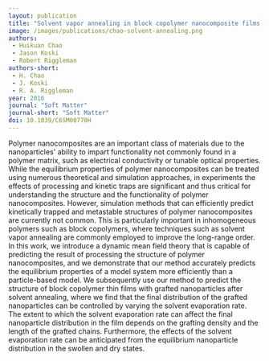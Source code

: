 ```yaml
---
layout: publication
title: "Solvent vapor annealing in block copolymer nanocomposite films: a dynamic mean field approach"
image: /images/publications/chao-solvent-annealing.png
authors:
 - Huikuan Chao
 - Jason Koski
 - Robert Riggleman
authors-short:
 - H. Chao
 - J. Koski
 - R. A. Riggleman
year: 2016
journal: "Soft Matter"
journal-short: "Soft Matter"
doi: 10.1039/C6SM00770H
---
```


Polymer nanocomposites are an important class of materials due to the nanoparticles' ability to impart functionality not commonly found in a polymer matrix, such as electrical conductivity or tunable optical properties. While the equilibrium properties of polymer nanocomposites can be treated using numerous theoretical and simulation approaches, in experiments the effects of processing and kinetic traps are significant and thus critical for understanding the structure and the functionality of polymer nanocomposites. However, simulation methods that can efficiently predict kinetically trapped and metastable structures of polymer nanocomposites are currently not common. This is particularly important in inhomogeneous polymers such as block copolymers, where techniques such as solvent vapor annealing are commonly employed to improve the long-range order. In this work, we introduce a dynamic mean field theory that is capable of predicting the result of processing the structure of polymer nanocomposites, and we demonstrate that our method accurately predicts the equilibrium properties of a model system more efficiently than a particle-based model. We subsequently use our method to predict the structure of block copolymer thin films with grafted nanoparticles after solvent annealing, where we find that the final distribution of the grafted nanoparticles can be controlled by varying the solvent evaporation rate. The extent to which the solvent evaporation rate can affect the final nanoparticle distribution in the film depends on the grafting density and the length of the grafted chains. Furthermore, the effects of the solvent evaporation rate can be anticipated from the equilibrium nanoparticle distribution in the swollen and dry states.
